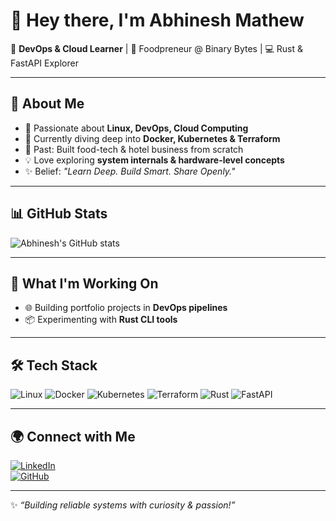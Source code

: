 # 👋 Hey there, I'm Abhinesh Mathew

🚀 **DevOps & Cloud Learner** | 🍲 Foodpreneur @ Binary Bytes | 💻 Rust & FastAPI Explorer  

---

## 🌟 About Me  
- 🔧 Passionate about **Linux, DevOps, Cloud Computing**  
- 🐳 Currently diving deep into **Docker, Kubernetes & Terraform**  
- 📱 Past: Built food-tech & hotel business from scratch  
- 💡 Love exploring **system internals & hardware-level concepts**  
- ✨ Belief: *"Learn Deep. Build Smart. Share Openly."*

---

## 📊 GitHub Stats
![Abhinesh's GitHub stats](https://github-readme-stats.vercel.app/api?username=abhineshmathew&show_icons=true&theme=radical)

---

## 🚀 What I'm Working On
- 🌐 Building portfolio projects in **DevOps pipelines**  
- 📦 Experimenting with **Rust CLI tools**  

---

## 🛠️ Tech Stack
![Linux](https://img.shields.io/badge/Linux-FCC624?style=for-the-badge&logo=linux&logoColor=black)
![Docker](https://img.shields.io/badge/Docker-2496ED?style=for-the-badge&logo=docker&logoColor=white)
![Kubernetes](https://img.shields.io/badge/Kubernetes-326CE5?style=for-the-badge&logo=kubernetes&logoColor=white)
![Terraform](https://img.shields.io/badge/Terraform-7B42BC?style=for-the-badge&logo=terraform&logoColor=white)
![Rust](https://img.shields.io/badge/Rust-000000?style=for-the-badge&logo=rust&logoColor=white)
![FastAPI](https://img.shields.io/badge/FastAPI-009688?style=for-the-badge&logo=fastapi&logoColor=white)

---

## 🌍 Connect with Me
[![LinkedIn](https://img.shields.io/badge/LinkedIn-0A66C2?style=for-the-badge&logo=linkedin&logoColor=white)](https://linkedin.com/in/abhinesh-mathew)  
[![GitHub](https://img.shields.io/badge/GitHub-100000?style=for-the-badge&logo=github&logoColor=white)](https://github.com/abhineshmathew)

---

✨ *“Building reliable systems with curiosity & passion!”*
